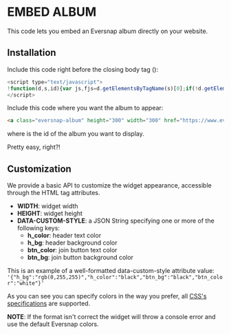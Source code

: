# EMBED ALBUM

This code lets you embed an Eversnap album directly on your website.

## Installation

Include this code right before the closing body tag (</body>):

``` js
<script type="text/javascript">
!function(d,s,id){var js,fjs=d.getElementsByTagName(s)[0];if(!d.getElementById(id)){js=d.createElement(s);js.id=id;js.src="https://s3.amazonaws.com/media.weddingsnap.com/platform/widget.min.js";fjs.parentNode.insertBefore(js,fjs);}}(document,"script","eversnap-wjs");
</script>
```

Include this code where you want the album to appear:
``` html
<a class="eversnap-album" height="300" width="300" href="https://www.eversnappro.com/album/<id>"></a>
```

where **<id>** is the id of the album you want to display.

Pretty easy, right?!

## Customization
We provide a basic API to customize the widget appearance, accessible through the HTML tag attributes.

- **WIDTH**: widget width
- **HEIGHT**: widget height
- **DATA-CUSTOM-STYLE**: a JSON String specifying one or more of the following keys:
    - **h_color**: header text color
    - **h_bg**: header background color
    - **btn_color**: join button text color
    - **btn_bg**: join button background color

This is an example of a well-formatted data-custom-style attribute value:
`'{"h_bg":"rgb(0,255,255)","h_color":"black","btn_bg":"black","btn_color":"white"}'`

As you can see you can specify colors in the way you prefer, all [CSS's specifications](https://developer.mozilla.org/en-US/docs/Web/CSS/color) are supported.

**NOTE**: If the format isn't correct the widget will throw a console error and use the default Eversnap colors.
